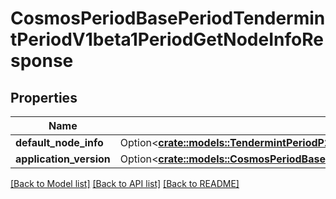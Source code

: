 # CosmosPeriodBasePeriodTendermintPeriodV1beta1PeriodGetNodeInfoResponse

## Properties

Name | Type | Description | Notes
------------ | ------------- | ------------- | -------------
**default_node_info** | Option<[**crate::models::TendermintPeriodP2pPeriodDefaultNodeInfo**](tendermint.p2p.DefaultNodeInfo.md)> |  | [optional]
**application_version** | Option<[**crate::models::CosmosPeriodBasePeriodTendermintPeriodV1beta1PeriodVersionInfo**](cosmos.base.tendermint.v1beta1.VersionInfo.md)> |  | [optional]

[[Back to Model list]](../README.md#documentation-for-models) [[Back to API list]](../README.md#documentation-for-api-endpoints) [[Back to README]](../README.md)


